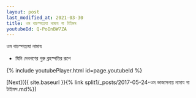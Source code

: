```yaml
---
layout: post
last_modified_at: 2021-03-30
title: ওম বাচস্পত্যযা নামায গা টাইমস
youtubeId: Q-PoInBW7ZA
---
```

 
 
 ওম বাচস্পত্যযা নামায  
 
 -  যিনি দেবগণের গুরু ব্রহস্পতির রূপে 
 
  
 
  
 
 
 
 
 
 


{% include youtubePlayer.html id=page.youtubeId %}
 
[Next]({{ site.baseurl }}{% link  split1/_posts/2017-05-24-ওম ভাজাসনায় নামায গা টাইমস.md%})
 
